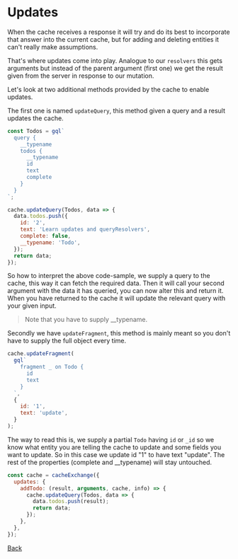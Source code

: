 # Updates

When the cache receives a response it will try and do its best to
incorporate that answer into the current cache, but for adding and
deleting entities it can't really make assumptions.

That's where updates come into play. Analogue to our `resolvers` this gets
arguments but instead of the parent argument (first one) we get the
result given from the server in response to our mutation.

Let's look at two additional methods provided by the cache to enable
updates.

The first one is named `updateQuery`, this method given a query and a result updates
the cache.

```js
const Todos = gql`
  query {
    __typename
    todos {
      __typename
      id
      text
      complete
    }
  }
`;

cache.updateQuery(Todos, data => {
  data.todos.push({
    id: '2',
    text: 'Learn updates and queryResolvers',
    complete: false,
    __typename: 'Todo',
  });
  return data;
});
```

So how to interpret the above code-sample, we supply a query
to the cache, this way it can fetch the required data. Then it
will call your second argument with the data it has queried, you
can now alter this and return it. When you have returned to the
cache it will update the relevant query with your given input.

> Note that you have to supply \_\_typename.

Secondly we have `updateFragment`, this method is mainly meant so
you don't have to supply the full object every time.

```js
cache.updateFragment(
  gql`
    fragment _ on Todo {
      id
      text
    }
  `,
  {
    id: '1',
    text: 'update',
  }
);
```

The way to read this is, we supply a partial `Todo` having `id` or `_id`
so we know what entity you are telling the cache to update and some fields
you want to update. So in this case we update id "1" to have text "update".
The rest of the properties (complete and \_\_typename) will stay untouched.

```js
const cache = cacheExchange({
  updates: {
    addTodo: (result, arguments, cache, info) => {
      cache.updateQuery(Todos, data => {
        data.todos.push(result);
        return data;
      });
    },
  },
});
```

[Back](../README.md)
